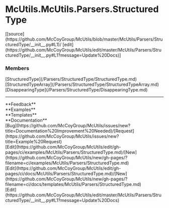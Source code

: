 # <a id="McUtils.Parsers.StructuredType">McUtils.McUtils.Parsers.StructuredType</a> 
<div class="docs-source-link" markdown="1">
[[source](https://github.com/McCoyGroup/McUtils/blob/master/McUtils/Parsers/StructuredType/__init__.py#L1)/
[edit](https://github.com/McCoyGroup/McUtils/edit/master/McUtils/Parsers/StructuredType/__init__.py#L1?message=Update%20Docs)]
</div>
    


### Members
<div class="container alert alert-secondary bg-light">
  <div class="row">
   <div class="col" markdown="1">
[StructuredType](/Parsers/StructuredType/StructuredType.md)   
</div>
   <div class="col" markdown="1">
[StructuredTypeArray](/Parsers/StructuredType/StructuredTypeArray.md)   
</div>
   <div class="col" markdown="1">
[DisappearingType](/Parsers/StructuredType/DisappearingType.md)   
</div>
</div>
  <div class="row">
   <div class="col" markdown="1">
   
</div>
   <div class="col" markdown="1">
   
</div>
   <div class="col" markdown="1">
   
</div>
</div>
</div>













---


<div markdown="1" class="text-secondary">
<div class="container">
  <div class="row">
   <div class="col" markdown="1">
**Feedback**   
</div>
   <div class="col" markdown="1">
**Examples**   
</div>
   <div class="col" markdown="1">
**Templates**   
</div>
   <div class="col" markdown="1">
**Documentation**   
</div>
   <div class="col" markdown="1">
   
</div>
   <div class="col" markdown="1">
   
</div>
   <div class="col" markdown="1">
   
</div>
</div>
  <div class="row">
   <div class="col" markdown="1">
[Bug](https://github.com/McCoyGroup/McUtils/issues/new?title=Documentation%20Improvement%20Needed)/[Request](https://github.com/McCoyGroup/McUtils/issues/new?title=Example%20Request)   
</div>
   <div class="col" markdown="1">
[Edit](https://github.com/McCoyGroup/McUtils/edit/gh-pages/ci/examples/McUtils/Parsers/StructuredType.md)/[New](https://github.com/McCoyGroup/McUtils/new/gh-pages/?filename=ci/examples/McUtils/Parsers/StructuredType.md)   
</div>
   <div class="col" markdown="1">
[Edit](https://github.com/McCoyGroup/McUtils/edit/gh-pages/ci/docs/McUtils/Parsers/StructuredType.md)/[New](https://github.com/McCoyGroup/McUtils/new/gh-pages/?filename=ci/docs/templates/McUtils/Parsers/StructuredType.md)   
</div>
   <div class="col" markdown="1">
[Edit](https://github.com/McCoyGroup/McUtils/edit/master/McUtils/Parsers/StructuredType/__init__.py#L1?message=Update%20Docs)   
</div>
   <div class="col" markdown="1">
   
</div>
   <div class="col" markdown="1">
   
</div>
   <div class="col" markdown="1">
   
</div>
</div>
</div>
</div>